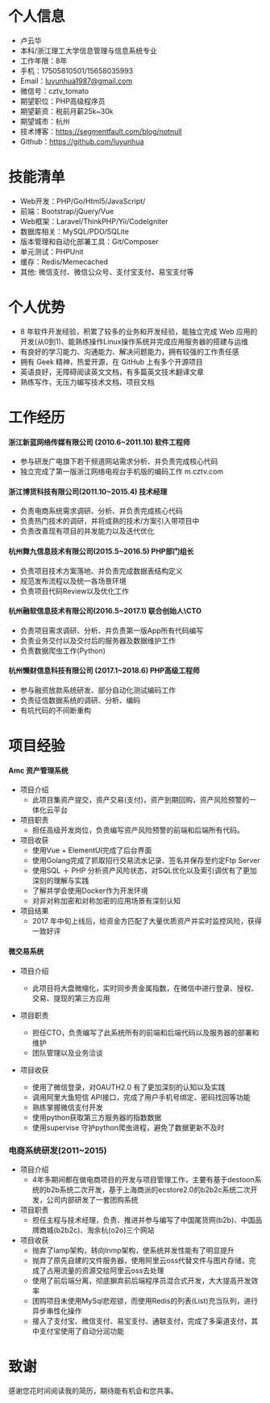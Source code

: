 
# 个人信息
- 卢云华
- 本科/浙江理工大学信息管理与信息系统专业
- 工作年限：8年
- 手机：17505810501/15658035993
- Email：luyunhua1987@gmail.com
- 微信号：cztv_tomato
- 期望职位：PHP高级程序员
- 期望薪资：税前月薪25k~30k
 - 期望城市：杭州
 - 技术博客：https://segmentfault.com/blog/notnull
 - Github：https://github.com/luyunhua

# 技能清单
- Web开发：PHP/Go/Html5/JavaScript/
- 前端：Bootstrap/jQuery/Vue
- Web框架：Laravel/ThinkPHP/Yii/CodeIgniter
- 数据库相关：MySQL/PDO/SQLite
- 版本管理和自动化部署工具：Git/Composer
- 单元测试：PHPUnit
- 缓存：Redis/Memecached
- 其他: 微信支付、微信公众号、支付宝支付、易宝支付等

# 个人优势
  - 8 年软件开发经验，积累了较多的业务和开发经验，能独立完成 Web 应用的开发(从0到1)、能熟练操作Linux操作系统并完成应用服务器的搭建与运维
- 有良好的学习能力、沟通能力、解决问题能力，拥有较强的工作责任感
- 拥有 Geek 精神，热爱开源，在 GitHub 上有多个开源项目
- 英语良好，无障碍阅读英文文档，有多篇英文技术翻译文章
- 熟练写作，无压力编写技术文档、项目文档

# 工作经历
#### 浙江新蓝网络传媒有限公司 (2010.6~2011.10) 软件工程师
- 参与研发广电旗下若干频道网站需求分析、并负责完成核心代码
- 独立完成了第一版浙江网络电视台手机版的编码工作 m.cztv.com

#### 浙江博货科技有限公司(2011.10~2015.4) 技术经理
 - 负责电商系统需求调研、分析、并负责完成核心代码
- 负责热门技术的调研，并将成熟的技术/方案引入带项目中
- 负责改善现有项目的并发能力以及迭代优化

#### 杭州舞九信息技术有限公司(2015.5~2016.5) PHP部门组长
- 负责项目技术方案落地、并负责完成数据表结构定义
- 规范发布流程以及统一各场景环境
- 负责项目代码Review以及优化工作


#### 杭州融软信息技术有限公司(2016.5~2017.1) 联合创始人\CTO
- 负责项目需求调研、分析、并负责第一版App所有代码编写
- 负责业务交付以及交付后的服务器及数据维护工作
- 负责数据爬虫工作(Python)

#### 杭州懒财信息科技有限公司 (2017.1~2018.6) PHP高级工程师
- 参与融资放款系统研发、部分自动化测试编码工作
- 负责征信数据系统的调研、分析、编码
- 有坑代码的不间断重构

# 项目经验
#### Amc 资产管理系统
- 项目介绍
    - 此项目集资产提交，资产交易(支付)，资产到期回购，资产风险预警的一体化云平台
- 项目职责
    - 担任高级开发岗位，负责编写资产风险预警的前端和后端所有代码。
- 项目收获
    - 使用Vue + ElementUI完成了后台界面
    - 使用Golang完成了抓取招行交易流水记录、签名并保存至约定Ftp Server
    - 使用SQL ＋ PHP 分析资产风险状态，对SQL优化以及索引调优有了更加深刻的理解与实践
    - 了解并学会使用Docker作为开发环境
    - 对非对称加密和对称加密的应用场景有深刻认知
- 项目结果
   - 2017 年中旬上线后，给资金方匹配了大量优质资产并实时监控风险，获得一致好评

#### 微交易系统
- 项目介绍
    - 此项目将大盘微缩化，实时同步贵金属指数，在微信中进行登录、授权、交易、提现的第三方应用
- 项目职责
    - 担任CTO，负责编写了此系统所有的前端和后端代码以及服务器的部署和维护
    - 团队管理以及业务洽谈

- 项目收获
    - 使用了微信登录，对OAUTH2.0 有了更加深刻的认知以及实践
    - 调用阿里大鱼短信 API接口，完成了用户手机号绑定、密码找回等功能
    - 熟练掌握微信支付开发
    - 使用python获取第三方服务器的指数数据
    - 使用supervise 守护python爬虫进程，避免了数据更新不及时

### 电商系统研发(2011~2015)
- 项目介绍
    - 4年多期间都在做电商项目的开发与项目管理工作，主要有基于destoon系统的b2b系统二次开发，基于上海商派的ecstore2.0的b2b2c系统二次开发，公司内部研发了一套团购系统
- 项目职责
    - 担任主程与技术经理，负责、推进并参与编写了中国尾货网(b2b)、中国品牌商城(b2b2c)、淘余杭(o2o)三个网站
- 项目收获
    - 抛弃了lamp架构，转向lnmp架构，使系统并发性能有了明显提升
    - 抛弃了原先自建的文件服务器，使用阿里云oss代替文件与图片存储，完成了占用流量的资源交给阿里云oss去处理
    - 使用了前后端分离，彻底摒弃前后端程序员混合式开发，大大提高开发效率
    - 团购项目未使用MySql悲观锁，而使用Redis的列表(List)充当队列，进行异步串性化操作
    - 接入了支付宝、微信支付、易宝支付、通联支付，完成了多渠道支付，其中支付宝使用了自动分润功能


# 致谢
感谢您花时间阅读我的简历，期待能有机会和您共事。
      
